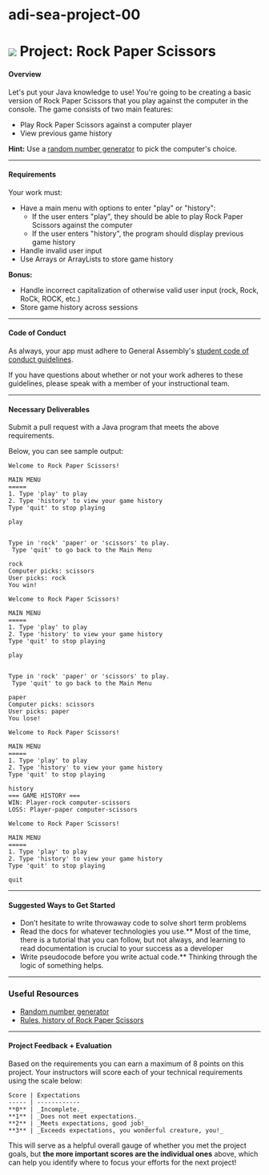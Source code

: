 # adi-sea-project-00

# ![](https://ga-dash.s3.amazonaws.com/production/assets/logo-9f88ae6c9c3871690e33280fcf557f33.png) Project: Rock Paper Scissors

#### Overview

Let's put your Java knowledge to use! You're going to be creating a basic version of Rock Paper Scissors that you play against the computer in the console. The game consists of two main features:

- Play Rock Paper Scissors against a computer player
- View previous game history

**Hint:** Use a [random number generator](https://docs.oracle.com/javase/8/docs/api/java/util/Random.html) to pick the computer's choice.

---

#### Requirements

Your work must:

- Have a main menu with options to enter "play" or "history":
  - If the user enters "play", they should be able to play Rock Paper Scissors against the computer
  - If the user enters "history", the program should display previous game history
- Handle invalid user input
- Use Arrays or ArrayLists to store game history

**Bonus:**

- Handle incorrect capitalization of otherwise valid user input (rock, Rock, RoCk, ROCK, etc.)
- Store game history across sessions

---


#### Code of Conduct

As always, your app must adhere to General Assembly's [student code of conduct guidelines](../../../resources/guidelines/code-of-conduct.md).

If you have questions about whether or not your work adheres to these guidelines, please speak with a member of your instructional team.

---

#### Necessary Deliverables

Submit a pull request with a Java program that meets the above requirements.

Below, you can see sample output:

```
Welcome to Rock Paper Scissors!

MAIN MENU
=====
1. Type 'play' to play
2. Type 'history' to view your game history
Type 'quit' to stop playing

play


Type in 'rock' 'paper' or 'scissors' to play.
 Type 'quit' to go back to the Main Menu

rock
Computer picks: scissors
User picks: rock
You win!

Welcome to Rock Paper Scissors!

MAIN MENU
=====
1. Type 'play' to play
2. Type 'history' to view your game history
Type 'quit' to stop playing

play


Type in 'rock' 'paper' or 'scissors' to play.
 Type 'quit' to go back to the Main Menu

paper
Computer picks: scissors
User picks: paper
You lose!

Welcome to Rock Paper Scissors!

MAIN MENU
=====
1. Type 'play' to play
2. Type 'history' to view your game history
Type 'quit' to stop playing

history
=== GAME HISTORY ===
WIN: Player-rock computer-scissors
LOSS: Player-paper computer-scissors

Welcome to Rock Paper Scissors!

MAIN MENU
=====
1. Type 'play' to play
2. Type 'history' to view your game history
Type 'quit' to stop playing

quit
```

---

#### Suggested Ways to Get Started

- Don’t hesitate to write throwaway code to solve short term problems
- Read the docs for whatever technologies you use.** Most of the time, there is a tutorial that you can follow, but not always, and learning to read documentation is crucial to your success as a developer
- Write pseudocode before you write actual code.** Thinking through the logic of something helps.   

---

### Useful Resources

- [Random number generator](https://docs.oracle.com/javase/8/docs/api/java/util/Random.html)
- [Rules, history of Rock Paper Scissors](https://en.wikipedia.org/wiki/Rock-paper-scissors)

---

#### Project Feedback + Evaluation


Based on the requirements you can earn a maximum of 8 points on this project. Your instructors will score each of your technical requirements using the scale below:

    Score | Expectations
    ----- | ------------
    **0** | _Incomplete._
    **1** | _Does not meet expectations._
    **2** | _Meets expectations, good job!_
    **3** | _Exceeds expectations, you wonderful creature, you!_

 This will serve as a helpful overall gauge of whether you met the project goals, but __the more important scores are the individual ones__ above, which can help you identify where to focus your efforts for the next project!

